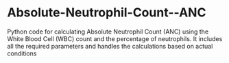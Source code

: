 # Absolute-Neutrophil-Count--ANC
Python code for calculating Absolute Neutrophil Count (ANC) using the White Blood Cell (WBC) count and the percentage of neutrophils. It includes all the required parameters and handles the calculations based on actual conditions

